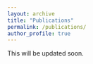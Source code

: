 ```yaml
---
layout: archive
title: "Publications"
permalink: /publications/
author_profile: true
---
```


This will be updated soon.
